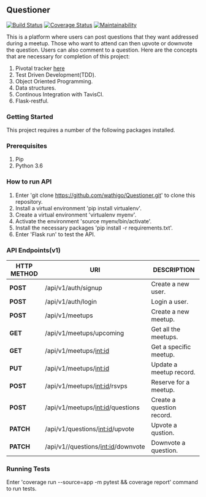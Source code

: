 ## Questioner
[![Build Status](https://travis-ci.org/wathigo/Questioner.svg?branch=develop)](https://travis-ci.org/wathigo/Questioner)
[![Coverage Status](https://coveralls.io/repos/github/wathigo/Questioner/badge.svg?branch=develop)](https://coveralls.io/github/wathigo/Questioner?branch=develop)
[![Maintainability](https://api.codeclimate.com/v1/badges/0da9658aa1c161eacb9b/maintainability)](https://codeclimate.com/github/wathigo/Questioner/maintainability)

This is a platform where users can post questions that they want addressed during a meetup. Those who want to  attend can then upvote or downvote the question. Users can also comment to a question.
Here are the concepts that are necessary for completion of this project:

1. Pivotal tracker [here](https://www.pivotaltracker.com/n/projects/2235674)
2. Test Driven Development(TDD).
4. Object Oriented Programming.
5. Data structures.
6. Continous Integration with TavisCl.
7. Flask-restful.

### Getting Started
This project requires a number of the following packages installed.

### Prerequisites
1. Pip
2. Python 3.6

### How to run API
1. Enter 'git clone https://github.com/wathigo/Questioner.git' to clone this repository.
2. Install a virtual environment 'pip install virtualenv'.
3. Create a virtual environment 'virtualenv myenv'.
4. Activate the environment 'source myenv/bin/activate'.
5. Install the necessary packages 'pip install -r requirements.txt'.
6. Enter 'Flask run' to test the API.

### API Endpoints(v1)
| **HTTP METHOD**  | **URI**                                    |  **DESCRIPTION**           |
| -----------      | -----------                                |  ---------------           |
| **POST**         | /api/v1/auth/signup                        |  Create a new user.        |  
| **POST**         | /api/v1/auth/login                         |  Login a user.             |
| **POST**         | /api/v1/meetups                            |  Create a new meetup.      |
| **GET**          | /api/v1/meetups/upcoming                   |  Get all the meetups.      |
| **GET**          | /api/v1/meetups/<int:id>                   |  Get a specific meetup.    |
| **PUT**          | /api/v1/meetups/<int:id>                   |  Update a meetup record.   |
| **POST**         | /api/v1/meetups/<int:id>/rsvps             |  Reserve for a meetup.     |
| **POST**         | /api/v1/meetups/<int:id>/questions         |  Create a question record. |
| **PATCH**        | /api/v1/questions/<int:id>/upvote          |  Upvote a qustion.         |
| **PATCH**        | /api/v1//questions/<int:id>/downvote       |  Downvote a question.      |

### Running Tests
Enter 'coverage run --source=app -m pytest && coverage report' command to run tests.

